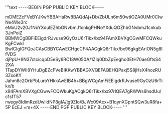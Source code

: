 '''text
-----BEGIN PGP PUBLIC KEY BLOCK-----

mDMEZcFVeBYJKwYBBAHaRw8BAQdAj+Db/ZbULn6m50wtlOZA0UMr0CIwNe4We3rc
eMxU2v20J1NoYXduIEZhbGNvbmJ1cnkgPHNoYXduQGZhbGNvbmJ1cnkub3JnPoiZ
BBMWCgBBFiEEigdrRJvuse9GyOzU6rTikx/bx94FAmXBVXgCGwMFCQWkuKgFCwkI
BwICIgIGFQoJCAsCBBYCAwECHgcCF4AACgkQ6rTikx/bx96gkgEAriON5g8lfVDS
djPpU+9N37ctcicqpD5eSy6RC18W050A/1Zlq0DbZpEegho0EtH70aeGftsS42XA
1TapDYWII8YHuDgEZcFVeBIKKwYBBAGXVQEFAQEHQPaxj5S8jHsX4hozRU3ZxoKY
Jahm8c2OrbPbLuroYHkkAwEIB4h+BBgWCgAmFiEEigdrRJvuse9GyOzU6rTikx/b
x94FAmXBVXgCGwwFCQWkuKgACgkQ6rTikx/bx97rlQEA7gRWWs6hsdUu/c1sfT57
rwegy8IdimRzdUwlidNP8gIA/jg9ZIo/BJWc09Acx+B1qynXGpntSQw3uR8fa+5P
EcEJ
=m+4X
-----END PGP PUBLIC KEY BLOCK-----
'''
